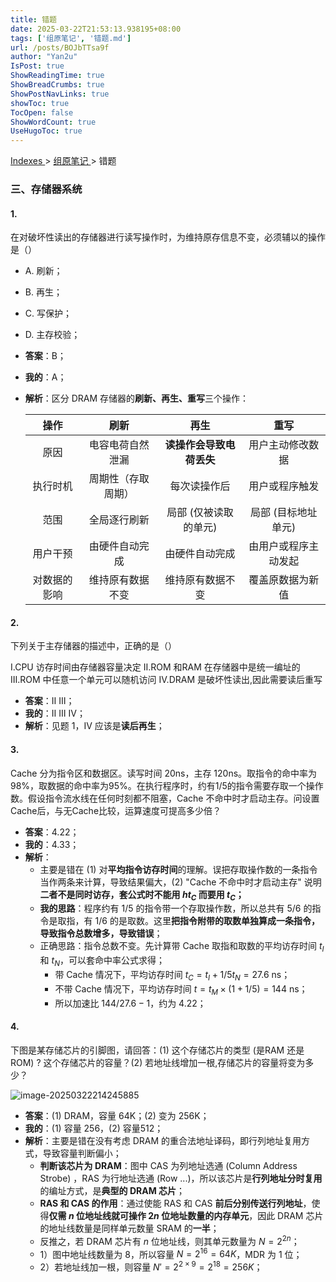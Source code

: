 ```yaml
---
title: 错题
date: 2025-03-22T21:53:13.938195+08:00
tags: ['组原笔记', '错题.md']
url: /posts/BOJbTTsa9f
author: "Yan2u"
IsPost: true
ShowReadingTime: true
ShowBreadCrumbs: true
ShowPostNavLinks: true
showToc: true
TocOpen: false
ShowWordCount: true
UseHugoToc: true
---
```


<a href="/notes408/chapters_index"> Indexes </a> > <a href="/notes408/indexes/5RoFxkg3V7"> 组原笔记 </a> > 错题

### 三、存储器系统

#### 1.

在对破坏性读出的存储器进行读写操作时，为维持原存信息不变，必须辅以的操作是（）

- A. 刷新；

- B. 再生；

- C. 写保护；

- D. 主存校验；

- **答案**：B；

- **我的**：A；

- **解析**：区分 DRAM 存储器的**刷新、再生、重写**三个操作：

  |     操作     |        刷新        |           再生           |         重写         |
  | :----------: | :----------------: | :----------------------: | :------------------: |
  |     原因     |  电容电荷自然泄漏  | **读操作会导致电荷丢失** |   用户主动修改数据   |
  |   执行时机   | 周期性（存取周期） |       每次读操作后       |    用户或程序触发    |
  |     范围     |    全局逐行刷新    |  局部 (仅被读取的单元)   | 局部 (目标地址单元)  |
  |   用户干预   |   由硬件自动完成   |      由硬件自动完成      | 由用户或程序主动发起 |
  | 对数据的影响 |  维持原有数据不变  |     维持原有数据不变     |   覆盖原数据为新值   |

#### 2.

下列关于主存储器的描述中，正确的是（）

Ⅰ.CPU 访存时间由存储器容量决定
Ⅱ.ROM 和RAM 在存储器中是统一编址的
Ⅲ.ROM 中任意一个单元可以随机访问
Ⅳ.DRAM 是破坏性读出,因此需要读后重写

- **答案**：Ⅱ Ⅲ；
- **我的**：Ⅱ Ⅲ Ⅳ；
- **解析**：见题 1，Ⅳ 应该是**读后再生**；

#### 3.

Cache 分为指令区和数据区。读写时间 20ns，主存 120ns。取指令的命中率为98%，取数据的命中率为95%。在执行程序时，约有1/5的指令需要存取一个操作数。假设指令流水线在任何时刻都不阻塞，Cache 不命中时才启动主存。问设置Cache后，与无Cache比较，运算速度可提高多少倍？

- **答案**：4.22；
- **我的**：4.33；
- **解析**：
  - 主要是错在 (1) 对**平均指令访存时间**的理解。误把存取操作数的一条指令当作两条来计算，导致结果偏大，(2) "Cache 不命中时才启动主存" 说明**二者不是同时访存，套公式时不能用 $ht_C$ 而要用 $t_C$；**
  - **我的思路**：程序约有 1/5 的指令带一个存取操作数，所以总共有 5/6 的指令是取指，有 1/6 的是取数。这里**把指令附带的取数单独算成一条指令，导致指令总数增多，导致错误**；
  - 正确思路：指令总数不变。先计算带 Cache 取指和取数的平均访存时间 $t_I$ 和 $t_N$，可以套命中率公式求得；
    - 带 Cache 情况下，平均访存时间 $t_C=t_I+1/5t_N=27.6$ ns；
    - 不带 Cache 情况下，平均访存时间 $t=t_M\times(1+1/5)=144$ ns；
    - 所以加速比 $144/27.6-1$，约为 4.22；

#### 4.

下图是某存储芯片的引脚图，请回答：(1) 这个存储芯片的类型 (是RAM 还是ROM) ? 这个存储芯片的容量？(2) 若地址线增加一根,存储芯片的容量将变为多少？

![image-20250322214245885](https://cloudflare-imgbed-ajc.pages.dev/file/1742650971988_image-20250322214245885.png)

- **答案**：(1) DRAM，容量 64K；(2) 变为 256K；
- **我的**：(1) 容量 256，(2) 容量512；
- **解析**：主要是错在没有考虑 DRAM 的重合法地址译码，即行列地址复用方式，导致容量判断偏小；
  - **判断该芯片为 DRAM**：图中 CAS 为列地址选通 (Column Address Strobe) ，RAS 为行地址选通 (Row ...)，所以该芯片是**行列地址分时复用**的编址方式，是**典型的 DRAM 芯片**；
  - **RAS 和 CAS 的作用**：通过使能 RAS 和 CAS **前后分别传送行列地址**，使得**仅需 $n$ 位地址线就可操作 $2n$ 位地址数量的内存单元**，因此 DRAM 芯片的地址线数量是同样单元数量 SRAM 的**一半**；
  - 反推之，若 DRAM 芯片有 $n$ 位地址线，则其单元数量为 $N=2^{2n}$；
  - 1）图中地址线数量为 8，所以容量 $N=2^{16}=64K$，MDR 为 1 位；
  - 2）若地址线加一根，则容量 $N'=2^{2\times9}=2^{18}=256K$；

